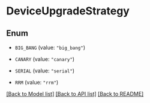 # DeviceUpgradeStrategy

## Enum


* `BIG_BANG` (value: `"big_bang"`)

* `CANARY` (value: `"canary"`)

* `SERIAL` (value: `"serial"`)

* `RRM` (value: `"rrm"`)


[[Back to Model list]](../README.md#documentation-for-models) [[Back to API list]](../README.md#documentation-for-api-endpoints) [[Back to README]](../README.md)


